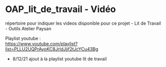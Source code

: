 # OAP_lit_de_travail - Vidéo
 répertoire pour indiquer les videos disponible pour ce projet - Lit de Travail - Outils Atelier Paysan
 
 Playlist youtube :\
 https://www.youtube.com/playlist?list=PLLU2UQPrAyoKC8JrldJjjf2tJcYCu43Bg
 
 - 8/12/21 ajout à la playlist youtube lit de travail
